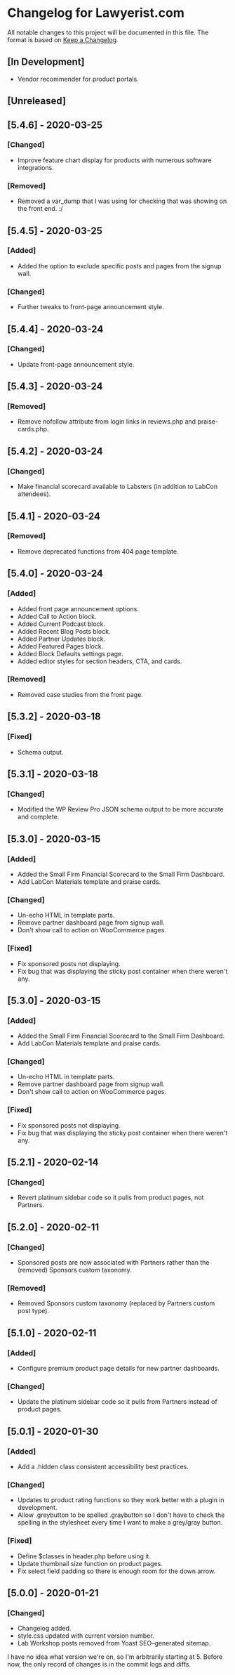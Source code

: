 # Changelog for Lawyerist.com

All notable changes to this project will be documented in this file. The format
is based on [Keep a Changelog](https://keepachangelog.com/en/1.0.0/).

## [In Development]
- Vendor recommender for product portals.


## [Unreleased]


## [5.4.6] - 2020-03-25

### [Changed]
- Improve feature chart display for products with numerous software integrations.

### [Removed]
- Removed a var_dump that I was using for checking that was showing on the front end. :/


## [5.4.5] - 2020-03-25

### [Added]
- Added the option to exclude specific posts and pages from the signup wall.

### [Changed]
- Further tweaks to front-page announcement style.


## [5.4.4] - 2020-03-24

### [Changed]
- Update front-page announcement style.


## [5.4.3] - 2020-03-24

### [Removed]
- Remove nofollow attribute from login links in reviews.php and praise-cards.php.


## [5.4.2] - 2020-03-24

### [Changed]
- Make financial scorecard available to Labsters (in addition to LabCon attendees).


## [5.4.1] - 2020-03-24

### [Removed]
- Remove deprecated functions from 404 page template.


## [5.4.0] - 2020-03-24

### [Added]
- Added front page announcement options.
- Added Call to Action block.
- Added Current Podcast block.
- Added Recent Blog Posts block.
- Added Partner Updates block.
- Added Featured Pages block.
- Added Block Defaults settings page.
- Added editor styles for section headers, CTA, and cards.

### [Removed]
- Removed case studies from the front page.

## [5.3.2] - 2020-03-18

### [Fixed]
- Schema output.


## [5.3.1] - 2020-03-18

### [Changed]
- Modified the WP Review Pro JSON schema output to be more accurate and complete.


## [5.3.0] - 2020-03-15

### [Added]
- Added the Small Firm Financial Scorecard to the Small Firm Dashboard.
- Add LabCon Materials template and praise cards.

### [Changed]
- Un-echo HTML in template parts.
- Remove partner dashboard page from signup wall.
- Don't show call to action on WooCommerce pages.

### [Fixed]
- Fix sponsored posts not displaying.
- Fix bug that was displaying the sticky post container when there weren't any.


## [5.3.0] - 2020-03-15

### [Added]
- Added the Small Firm Financial Scorecard to the Small Firm Dashboard.
- Add LabCon Materials template and praise cards.

### [Changed]
- Un-echo HTML in template parts.
- Remove partner dashboard page from signup wall.
- Don't show call to action on WooCommerce pages.

### [Fixed]
- Fix sponsored posts not displaying.
- Fix bug that was displaying the sticky post container when there weren't any.


## [5.2.1] - 2020-02-14

### [Changed]
- Revert platinum sidebar code so it pulls from product pages, not Partners.


## [5.2.0] - 2020-02-11

### [Changed]
- Sponsored posts are now associated with Partners rather than the (removed) Sponsors custom taxonomy.

### [Removed]
- Removed Sponsors custom taxonomy (replaced by Partners custom post type).


## [5.1.0] - 2020-02-11

### [Added]
- Configure premium product page details for new partner dashboards.

### [Changed]
- Update the platinum sidebar code so it pulls from Partners instead of product pages.


## [5.0.1] - 2020-01-30

### [Added]
- Add a .hidden class consistent accessibility best practices.

### [Changed]
- Updates to product rating functions so they work better with a plugin in development.
- Allow .greybutton to be spelled .graybutton so I don't have to check the spelling in the stylesheet every time I want to make a grey/gray button.

### [Fixed]
- Define $classes in header.php before using it.
- Update thumbnail size function on product pages.
- Fix select field padding so there is enough room for the down arrow.


## [5.0.0] - 2020-01-21

### [Changed]
- Changelog added.
- style.css updated with current version number.
- Lab Workshop posts removed from Yoast SEO–generated sitemap.

I have no idea what version we're on, so I'm arbitrarily starting at 5. Before now, the only record of changes is in the commit logs and diffs.
